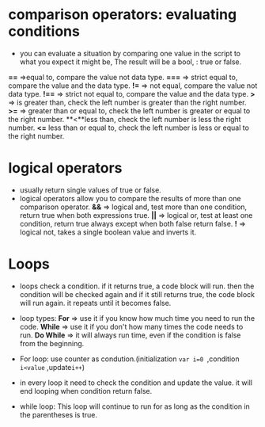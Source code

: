 # comparison operators: evaluating conditions

* you can evaluate a situation by comparing one value in the script to what you expect it might be, The result will be a bool, : true or false.

**==** =>equal to, compare the value not data type.
**===** => strict equal to, compare the value and the data type.
**!=** => not equal, compare the value not data type.
**!==** => strict not equal to, compare the value and the data type.
**>**  => is greater than, check the left number is greater than the right number. 
**>=** => greater than or equal to, check the left number is greater or equal to the right number.
**<**less than, check the left number is less the right number. 
**<=** less than or equal to, check the left number is less or equal to the right number.

# logical operators

* usually return single values of true or false.
* logical operators allow you to compare the results of more than one comparison operator.
**&&** => logical and, test more than one condition, return true when both expressions true.
**||** => logical or, test at least one condition, return true always except when both false return false.
**!** => logical not, takes a single boolean value and inverts it.

# Loops 

* loops check a condition. if it returns true, a code block will run. then the condition will be checked again and if it still returns true, the code block will run again. it repeats until it becomes false.

* loop types:
**For** => use it if you know how much time you need to run the code.
**While** => use it if you don't how many times the code needs to run.
**Do While** => it will always run time, even if the condition is false from the beginning.

* For loop: use counter as condution.(initialization `var i=0 `,condition `i<value` ,update`i++`)
* in every loop it need to check the condition and update the value. it will end looping when condition return false.

* while loop: This loop will continue to run for as long as the condition in the parentheses is true.